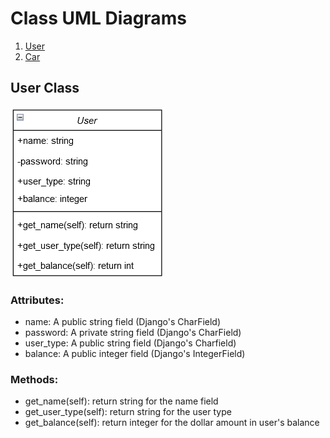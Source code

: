 # Class UML Diagrams

1. [User](#User-Class)
2. [Car](#Car-Class)

## User Class

![User Class](figs/UserClass.png)

### Attributes:
- name: A public string field (Django's CharField)
- password: A private string field (Django's CharField)
- user_type: A public string field (Django's Charfield)
- balance: A public integer field (Django's IntegerField)

### Methods:
- get_name(self): return string for the name field
- get_user_type(self): return string for the user type
- get_balance(self): return integer for the dollar amount in user's balance